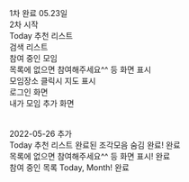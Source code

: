 1차 완료 05.23일
<br>
2차 시작<br>
Today 추천 리스트<br>
검색 리스트<br>
참여 중인 모임<br>
목록에 없으면 참여해주세요^^ 등 화면 표시<br>
모임장소 클릭시 지도 표시<br>
로그인 화면<br>
내가 모임 추가 화면<br>
<br>
<br>
2022-05-26 추가<br>
Today 추천 리스트 완료된 조각모음 숨김 완료! 완료<br>
목록에 없으면 참여해주세요^^ 등 화면 표시! 완료<br>
참여 중인 목록 Today, Month! 완료<br>
